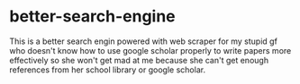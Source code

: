 # better-search-engine
This is a better search engin powered with web scraper for my stupid gf who doesn't know how to use google scholar properly to write papers more effectively so she won't get mad at me because she can't get enough references from her school library or google scholar.
